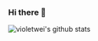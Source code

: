 ### Hi there 👋

<!-- [![violetwei's github stats](https://github-readme-stats.vercel.app/api?username=violetwei)](https://github.com/anuraghazra/github-readme-stats) -->
![violetwei's github stats](https://github-readme-stats.vercel.app/api?username=violetwei&count_private=true&show_icons=true&theme=radical)

<!--
**violetwei/violetwei** is a ✨ _special_ ✨ repository because its `README.md` (this file) appears on your GitHub profile.

Here are some ideas to get you started:

- 🔭 I’m currently working on ...
- 🌱 I’m currently learning ...
- 👯 I’m looking to collaborate on ...
- 🤔 I’m looking for help with ...
- 💬 Ask me about ...
- 📫 How to reach me: ...
- 😄 Pronouns: ...
- ⚡ Fun fact: ...
-->

